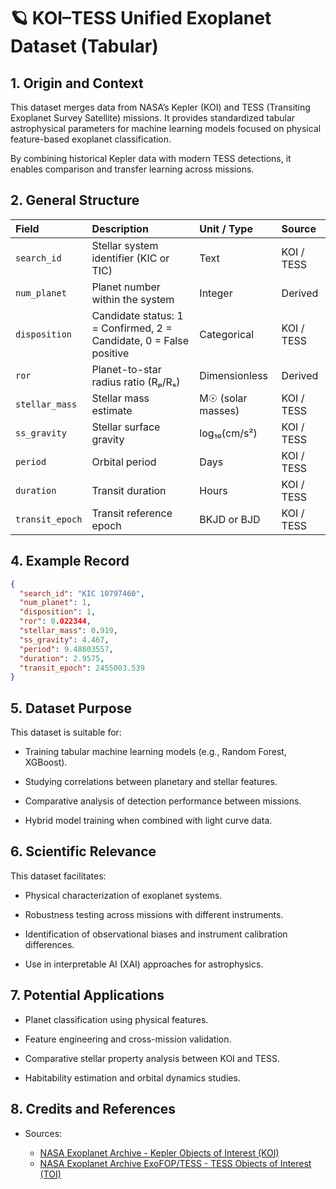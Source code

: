 # 🪐 KOI–TESS Unified Exoplanet Dataset (Tabular)

## 1. Origin and Context

This dataset merges data from NASA’s Kepler (KOI) and TESS (Transiting Exoplanet Survey Satellite) missions.
It provides standardized tabular astrophysical parameters for machine learning models focused on physical feature-based exoplanet classification.

By combining historical Kepler data with modern TESS detections, it enables comparison and transfer learning across missions.

## 2. General Structure
| Field | Description | Unit / Type | Source |
| :--- | :--- | :--- | :--- |
| `search_id` | Stellar system identifier (KIC or TIC) | Text | KOI / TESS |
| `num_planet` | Planet number within the system | Integer | Derived |
| `disposition` | Candidate status: 1 = Confirmed, 2 = Candidate, 0 = False positive | Categorical | KOI / TESS |
| `ror` | Planet-to-star radius ratio (Rₚ/Rₛ) | Dimensionless | Derived |
| `stellar_mass` | Stellar mass estimate | M☉ (solar masses) | KOI / TESS |
| `ss_gravity` | Stellar surface gravity | log₁₀(cm/s²) | KOI / TESS |
| `period` | Orbital period | Days | KOI / TESS |
| `duration` | Transit duration | Hours | KOI / TESS |
| `transit_epoch` | Transit reference epoch | BKJD or BJD | KOI / TESS |

## 4. Example Record
```json
{
  "search_id": "KIC 10797460",
  "num_planet": 1,
  "disposition": 1,
  "ror": 0.022344,
  "stellar_mass": 0.919,
  "ss_gravity": 4.467,
  "period": 9.48803557,
  "duration": 2.9575,
  "transit_epoch": 2455003.539
}
```

## 5. Dataset Purpose

This dataset is suitable for:

- Training tabular machine learning models (e.g., Random Forest, XGBoost).

- Studying correlations between planetary and stellar features.

- Comparative analysis of detection performance between missions.

- Hybrid model training when combined with light curve data.

## 6. Scientific Relevance

This dataset facilitates:

- Physical characterization of exoplanet systems.

- Robustness testing across missions with different instruments.

- Identification of observational biases and instrument calibration differences.

- Use in interpretable AI (XAI) approaches for astrophysics.

## 7. Potential Applications

- Planet classification using physical features.

- Feature engineering and cross-mission validation.

- Comparative stellar property analysis between KOI and TESS.

- Habitability estimation and orbital dynamics studies.

## 8. Credits and References

- Sources:

    - [NASA Exoplanet Archive - Kepler Objects of Interest (KOI)](https://exoplanetarchive.ipac.caltech.edu/cgi-bin/TblView/nph-tblView?app=ExoTbls&config=cumulative)
    - [NASA Exoplanet Archive ExoFOP/TESS - TESS Objects of Interest (TOI)](https://exofop.ipac.caltech.edu/tess/view_toi.php)